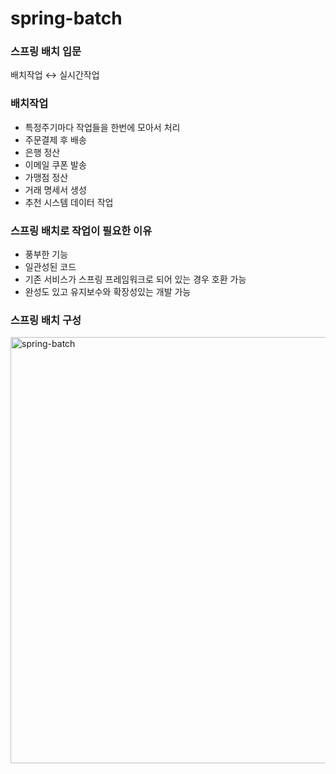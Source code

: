 # spring-batch
### 스프링 배치 입문

배치작업 ↔ 실시간작업

### 배치작업 
- 특정주기마다 작업들을 한번에 모아서 처리
- 주문결제 후 배송
- 은행 정산
- 이메일 쿠폰 발송
- 가맹점 정산
- 거래 명세서 생성
- 추천 시스템 데이터 작업

### 스프링 배치로 작업이 필요한 이유
- 풍부한 기능
- 일관성된 코드
- 기존 서비스가 스프링 프레임워크로 되어 있는 경우 호환 가능
- 완성도 있고 유지보수와 확장성있는 개발 가능

### 스프링 배치 구성
<img width="682" alt="spring-batch" src="https://user-images.githubusercontent.com/54053001/225318066-69a0922c-7891-4f28-baac-b7a6eae8095f.png">

